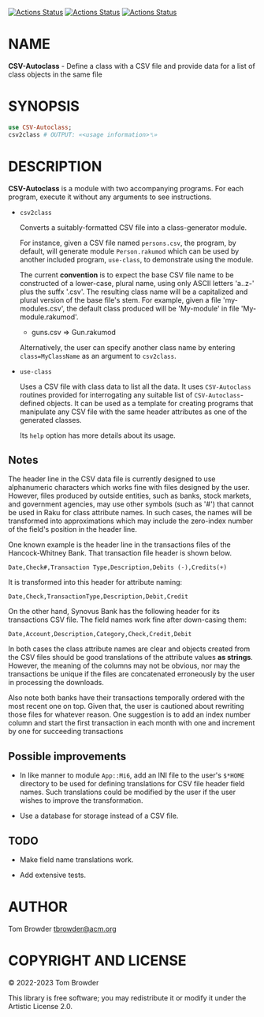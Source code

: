 [![Actions Status](https://github.com/tbrowder/CSV-Autoclass/actions/workflows/linux.yml/badge.svg)](https://github.com/tbrowder/CSV-Autoclass/actions) [![Actions Status](https://github.com/tbrowder/CSV-Autoclass/actions/workflows/macos.yml/badge.svg)](https://github.com/tbrowder/CSV-Autoclass/actions) [![Actions Status](https://github.com/tbrowder/CSV-Autoclass/actions/workflows/windows.yml/badge.svg)](https://github.com/tbrowder/CSV-Autoclass/actions)

NAME
====

**CSV-Autoclass** - Define a class with a CSV file and provide data for a list of class objects in the same file

SYNOPSIS
========

```raku
use CSV-Autoclass;
csv2class # OUTPUT: «<usage information>␤»
```

DESCRIPTION
===========

**CSV-Autoclass** is a module with two accompanying programs. For each program, execute it without any arguments to see instructions.

  * `csv2class`

    Converts a suitably-formatted CSV file into a class-generator module.

    For instance, given a CSV file named `persons.csv`, the program, by default, will generate module `Person.rakumod` which can be used by another included program, `use-class`, to demonstrate using the module.

    The current **convention** is to expect the base CSV file name to be constructed of a lower-case, plural name, using only ASCII letters 'a..z-' plus the suffx '.csv'. The resulting class name will be a capitalized and plural version of the base file's stem. For example, given a file 'my-modules.csv', the default class produced will be 'My-module' in file 'My-module.rakumod'.

      * guns.csv => Gun.rakumod

    Alternatively, the user can specify another class name by entering `class=MyClassName` as an argument to `csv2class`.

  * `use-class`

    Uses a CSV file with class data to list all the data. It uses `CSV-Autoclass` routines provided for interrogating any suitable list of `CSV-Autoclass`-defined objects. It can be used as a template for creating programs that manipulate any CSV file with the same header attributes as one of the generated classes.

    Its `help` option has more details about its usage.

Notes
-----

The header line in the CSV data file is currently designed to use alphanumeric characters which works fine with files designed by the user. However, files produced by outside entities, such as banks, stock markets, and government agencies, may use other symbols (such as '#') that cannot be used in Raku for class attribute names. In such cases, the names will be transformed into approximations which may include the zero-index number of the field's position in the header line.

One known example is the header line in the transactions files of the Hancock-Whitney Bank. That transaction file header is shown below.

    Date,Check#,Transaction Type,Description,Debits (-),Credits(+)

It is transformed into this header for attribute naming:

    Date,Check,TransactionType,Description,Debit,Credit

On the other hand, Synovus Bank has the following header for its transactions CSV file. The field names work fine after down-casing them:

    Date,Account,Description,Category,Check,Credit,Debit

In both cases the class attribute names are clear and objects created from the CSV files should be good translations of the attribute values **as strings**. However, the meaning of the columns may not be obvious, nor may the transactions be unique if the files are concatenated erroneously by the user in processing the downloads.

Also note both banks have their transactions temporally ordered with the most recent one on top. Given that, the user is cautioned about rewriting those files for whatever reason. One suggestion is to add an index number column and start the first transaction in each month with one and increment by one for succeeding transactions

Possible improvements
---------------------

  * In like manner to module `App::Mi6`, add an INI file to the user's `$*HOME` directory to be used for defining translations for CSV file header field names. Such translations could be modified by the user if the user wishes to improve the transformation.

  * Use a database for storage instead of a CSV file.

TODO
----

  * Make field name translations work.

  * Add extensive tests.

AUTHOR
======

Tom Browder <tbrowder@acm.org>

COPYRIGHT AND LICENSE
=====================

© 2022-2023 Tom Browder

This library is free software; you may redistribute it or modify it under the Artistic License 2.0.

